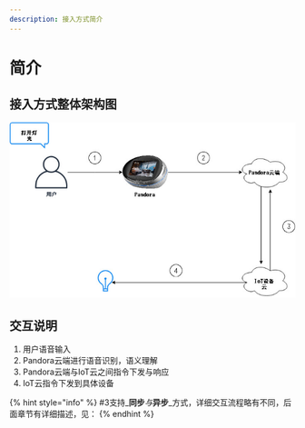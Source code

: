 ```yaml
---
description: 接入方式简介
---
```


# 简介

## 接入方式整体架构图

![&#x4EA4;&#x4E92;&#x6D41;&#x7A0B;](.gitbook/assets/ush-iot.jpg)

## 交互说明

1. 用户语音输入
2. Pandora云端进行语音识别，语义理解
3. Pandora云端与IoT云之间指令下发与响应
4. IoT云指令下发到具体设备

{% hint style="info" %}
\#3支持_**同步**_与_**异步**_方式，详细交互流程略有不同，后面章节有详细描述，见：
{% endhint %}

